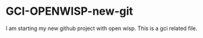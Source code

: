 # GCI-OPENWISP-new-git
I am starting my new github project with open wisp.
This is a gci related file.
